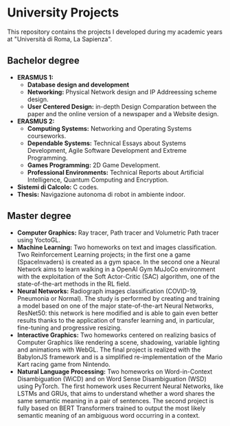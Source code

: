 # University Projects
This repository contains the projects I developed during my academic years at "Università di Roma, La Sapienza".

## Bachelor degree
- **ERASMUS 1:**
  - **Database design and development**
  - **Networking:** Physical Network design and IP Addreessing scheme design.
  - **User Centered Design:** in-depth Design Comparation between the paper and the online version of a newspaper and a Website design.
- **ERASMUS 2:**
  - **Computing Systems:** Networking and Operating Systems courseworks.
  - **Dependable Systems:** Technical Essays about Systems Development, Agile Software Development and Extreme Programming.
  - **Games Programming:** 2D Game Development.
  - **Professional Environments:** Technical Reports about Artificial Intelligence, Quantum Computing and Encryption.
- **Sistemi di Calcolo:** C codes.
- **Thesis:** Navigazione autonoma di robot in ambiente indoor.

## Master degree

- **Computer Graphics:** Ray tracer, Path tracer and Volumetric Path tracer using YoctoGL.
- **Machine Learning:** Two homeworks on text and images classification. Two Reinforcement Learning projects; in the first one a game (SpaceInvaders) is created as a gym space. In the second one a Neural Network aims to learn walking in a OpenAI Gym MuJoCo environment with the exploitation of the Soft Actor-Critic (SAC) algorithm, one of the state-of-the-art methods in the RL field.
- **Neural Networks:** Radiograph images classification (COVID-19, Pneumonia or Normal). The study is performed by creating and training a model based on one of the major state-of-the-art Neural Networks, ResNet50: this network is here modified and is able to gain even better results thanks to the application of transfer learning and, in particular, fine-tuning and progressive resizing.
- **Interactive Graphics:** Two homeworks centered on realizing basics of Computer Graphics like rendering a scene, shadowing, variable lighting and animations with WebGL. The final project is realized with the BabylonJS framework and is a simplified re-implementation of the Mario Kart racing game from Nintendo.
- **Natural Language Processing:** Two homeworks on Word-in-Context Disambiguation (WiCD) and on Word Sense Disambiguation (WSD) using PyTorch. The first homework uses Recurrent Neural Networks, like LSTMs and GRUs, that aims to understand whether a word shares the same semantic meaning in a pair of sentences. The second project is fully based on BERT Transformers trained to output the most likely semantic meaning of an ambiguous word occurring in a context.
